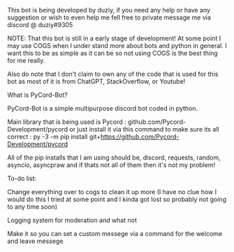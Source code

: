 This bot is being developed by duziy, if you need any help or have any suggestion or wish to even help me fell free to private message me via discord @ duziy#9305

NOTE: That this bot is still in a early stage of development! At some point I may use COGS when I under stand more about bots and python in general. I want this to be as simple as it can be so not using COGS is the best thing for me really.

Also do note that I don't claim to own any of the code that is used for this bot as most of it is from ChatGPT, StackOverflow, or Youtube!

What is PyCord-Bot?

PyCord-Bot is a simple multipurpose discord bot coded in python.

Main library that is being used is Pycord : github.com/Pycord-Development/pycord or just install it via this command to make sure its all correct : 
py -3 -m pip install git+https://github.com/Pycord-Development/pycord


All of the pip installs that I am using should be, discord, requests, random, asyncio, asyncpraw and if thats not all of them then it's not my problem!


To-do list:

Change everything over to cogs to clean it up more (I have no clue how I would do this I tried at some point and I kinda got lost so probably not going to any time soon)

Logging system for moderation and what not

Make it so you can set a custom messege via a command for the welcome and leave messege
